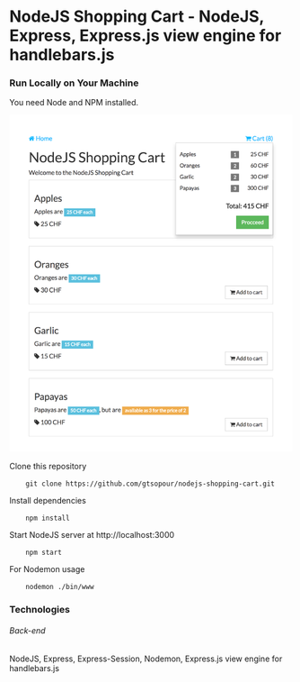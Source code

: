 # NodeJS Shopping Cart - NodeJS, Express, Express.js view engine for handlebars.js

### Run Locally on Your Machine
You need Node and NPM installed.

![NodeJS Shopping Cart](/data/nodejs-cart-1.png?raw=true "NodeJS Shopping Cart")

Clone this repository
``` shell
    git clone https://github.com/gtsopour/nodejs-shopping-cart.git
```

Install dependencies
``` shell
    npm install
```

Start NodeJS server at http://localhost:3000
``` shell
    npm start
```

For Nodemon usage
``` shell
    nodemon ./bin/www
```

### Technologies
###### Back-end
NodeJS, Express, Express-Session, Nodemon, Express.js view engine for handlebars.js